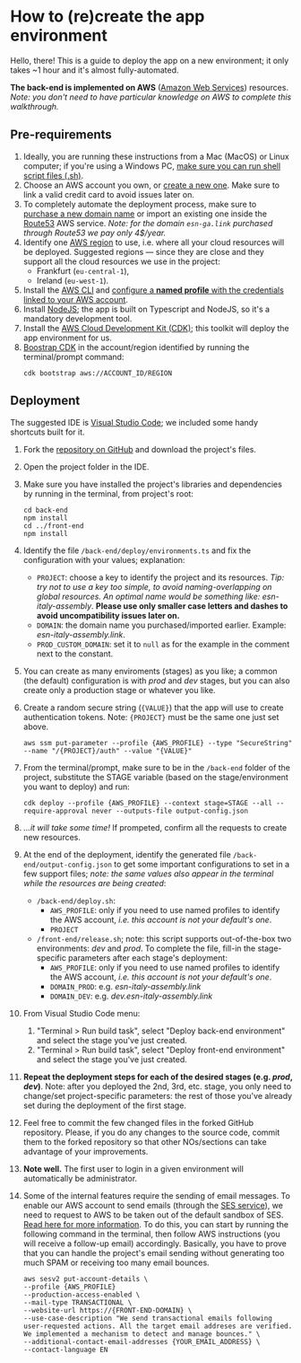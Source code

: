 # How to (re)create the app environment

Hello, there! This is a guide to deploy the app on a new environment; it only takes ~1 hour and it's almost fully-automated.

**The back-end is implemented on AWS** ([Amazon Web Services](https://aws.amazon.com/)) resources. _Note: you don't need to have particular knowledge on AWS to complete this walkthrough._

## Pre-requirements

1. Ideally, you are running these instructions from a Mac (MacOS) or Linux computer; if you're using a Windows PC, [make sure you can run shell script files (.sh)](https://superuser.com/questions/120045/how-to-execute-sh-file-on-windows).
1. Choose an AWS account you own, or [create a new one](https://aws.amazon.com/getting-started/). Make sure to link a valid credit card to avoid issues later on.
1. To completely automate the deployment process, make sure to [purchase a new domain name](https://docs.aws.amazon.com/Route53/latest/DeveloperGuide/domain-register.html) or import an existing one inside the [Route53](https://aws.amazon.com/route53) AWS service. _Note: for the domain `esn-ga.link` purchased through Route53 we pay only 4$/year._
1. Identify one [AWS region](https://aws.amazon.com/about-aws/global-infrastructure/regions_az/) to use, i.e. where all your cloud resources will be deployed. Suggested regions — since they are close and they support all the cloud resources we use in the project:
   - Frankfurt (`eu-central-1`),
   - Ireland (`eu-west-1`).
1. Install the [AWS CLI](https://docs.aws.amazon.com/cli/latest/userguide/cli-chap-welcome.html) and [configure a **named profile** with the credentials linked to your AWS account](https://docs.aws.amazon.com/cli/latest/userguide/cli-configure-files.html).
1. Install [NodeJS](https://nodejs.org/en/); the app is built on Typescript and NodeJS, so it's a mandatory development tool.
1. Install the [AWS Cloud Development Kit (CDK)](https://docs.aws.amazon.com/cdk/v2/guide/getting_started.html); this toolkit will deploy the app environment for us.
1. [Boostrap CDK](https://docs.aws.amazon.com/cdk/v2/guide/bootstrapping.html) in the account/region identified by running the terminal/prompt command:
   ```
   cdk bootstrap aws://ACCOUNT_ID/REGION
   ```

## Deployment

The suggested IDE is [Visual Studio Code](https://code.visualstudio.com/); we included some handy shortcuts built for it.

1. Fork the [repository on GitHub](https://github.com/uatisdeproblem/esn-assembly) and download the project's files.
1. Open the project folder in the IDE.
1. Make sure you have installed the project's libraries and dependencies by running in the terminal, from project's root:
   ```
   cd back-end
   npm install
   cd ../front-end
   npm install
   ```
1. Identify the file `/back-end/deploy/environments.ts` and fix the configuration with your values; explanation:
   - `PROJECT`: choose a key to identify the project and its resources. _Tip: try not to use a key too simple, to avoid naming-overlapping on global resources. An optimal name would be something like: esn-italy-assembly_. **Please use only smaller case letters and dashes to avoid uncompatibility issues later on.**
   - `DOMAIN`: the domain name you purchased/imported earlier. Example: _esn-italy-assembly.link_.
   - `PROD_CUSTOM_DOMAIN`: set it to `null` as for the example in the comment next to the constant.
1. You can create as many enviroments (stages) as you like; a common (the default) configuration is with _prod_ and _dev_ stages, but you can also create only a production stage or whatever you like.
1. Create a random secure string (`{VALUE}`) that the app will use to create authentication tokens. Note: `{PROJECT}` must be the same one just set above.
   ```
   aws ssm put-parameter --profile {AWS_PROFILE} --type "SecureString" --name "/{PROJECT}/auth" --value "{VALUE}"
   ```
1. From the terminal/prompt, make sure to be in the `/back-end` folder of the project, substitute the STAGE variable (based on the stage/environment you want to deploy) and run:
   ```
   cdk deploy --profile {AWS_PROFILE} --context stage=STAGE --all --require-approval never --outputs-file output-config.json
   ```
1. _...it will take some time!_ If prompeted, confirm all the requests to create new resources.
1. At the end of the deployment, identify the generated file `/back-end/output-config.json` to get some important configurations to set in a few support files; _note: the same values also appear in the terminal while the resources are being created_:

   - `/back-end/deploy.sh`:
     - `AWS_PROFILE`: only if you need to use named profiles to identify the AWS account, _i.e. this account is not your default's one_.
     - `PROJECT`
   - `/front-end/release.sh`; note: this script supports out-of-the-box two environments: _dev_ and _prod_. To complete the file, fill-in the stage-specific parameters after each stage's deployment:
     - `AWS_PROFILE`: only if you need to use named profiles to identify the AWS account, _i.e. this account is not your default's one_.
     - `DOMAIN_PROD`: e.g. _esn-italy-assembly.link_
     - `DOMAIN_DEV`: e.g. _dev.esn-italy-assembly.link_

1. From Visual Studio Code menu:
   1. "Terminal > Run build task", select "Deploy back-end environment" and select the stage you've just created.
   1. "Terminal > Run build task", select "Deploy front-end environment" and select the stage you've just created.
1. **Repeat the deployment steps for each of the desired stages (e.g. _prod_, _dev_)**. Note: after you deployed the 2nd, 3rd, etc. stage, you only need to change/set project-specific parameters: the rest of those you've already set during the deployment of the first stage.
1. Feel free to commit the few changed files in the forked GitHub repository. Please, if you do any changes to the source code, commit them to the forked repository so that other NOs/sections can take advantage of your improvements.
1. **Note well.** The first user to login in a given environment will automatically be administrator.
1. Some of the internal features require the sending of email messages. To enable our AWS account to send emails (through the [SES service](https://aws.amazon.com/ses/)), we need to request to AWS to be taken out of the default sandbox of SES. [Read here for more information](https://docs.aws.amazon.com/ses/latest/dg/request-production-access.html). To do this, you can start by running the following command in the terminal, then follow AWS instructions (you will receive a follow-up email) accordingly. Basically, you have to prove that you can handle the project's email sending without generating too much SPAM or receiving too many email bounces.

   ```
   aws sesv2 put-account-details \
   --profile {AWS_PROFILE}
   --production-access-enabled \
   --mail-type TRANSACTIONAL \
   --website-url https://{FRONT-END-DOMAIN} \
   --use-case-description "We send transactional emails following user-requested actions. All the target email addreses are verified. We implemented a mechanism to detect and manage bounces." \
   --additional-contact-email-addresses {YOUR_EMAIL_ADDRESS} \
   --contact-language EN
   ```
